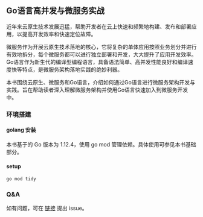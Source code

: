 ## Go语言高并发与微服务实战
近年来云原生技术发展迅猛，帮助开发者在云上快速和频繁地构建、发布和部署应用，以提高开发效率和快速定位故障。

微服务作为开展云原生技术落地的核心，它将复杂的单体应用按照业务划分并进行有效地拆分，每个微服务都可以进行独立部署和开发，大大提升了应用开发效率。Go语言作为新生代的编译型编程语言，具备语法简单、高并发性能良好和编译速度快等特点，是微服务架构落地实践的绝妙利器。

本书围绕云原生、微服务和Go语言，介绍如何通过Go语言进行微服务架构开发与实践。旨在帮助读者深入理解微服务架构并使用Go语言快速加入到微服务开发中。

### 环境搭建

#### golang 安装
本书基于的 Go 版本为 1.12.4，使用 go mod 管理依赖。具体使用可参见本书基础部分。

#### setup

```sh
go mod tidy
```
### Q&A
如有问题，可在 [链接](https://github.com/pp553933054/micro-go-book) 提出 issue。
